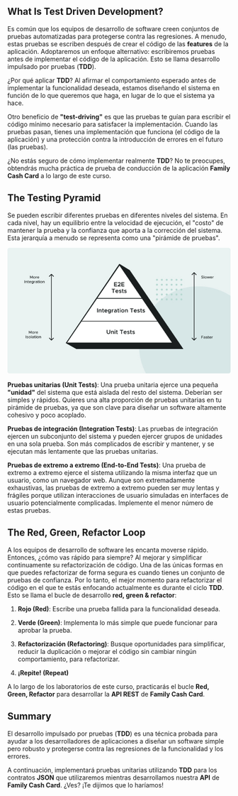## What Is Test Driven Development?

Es común que los equipos de desarrollo de software creen conjuntos de pruebas automatizadas para protegerse contra las regresiones. A menudo, estas pruebas se escriben después de crear el código de las **features** de la aplicación. Adoptaremos un enfoque alternativo: escribiremos pruebas antes de implementar el código de la aplicación. Esto se llama desarrollo impulsado por pruebas (**TDD**).

¿Por qué aplicar **TDD**? Al afirmar el comportamiento esperado antes de implementar la funcionalidad deseada, estamos diseñando el sistema en función de lo que queremos que haga, en lugar de lo que el sistema ya hace.

Otro beneficio de **"test-driving"** es que las pruebas te guían para escribir el código mínimo necesario para satisfacer la implementación. Cuando las pruebas pasan, tienes una implementación que funciona (el código de la aplicación) y una protección contra la introducción de errores en el futuro (las pruebas).

¿No estás seguro de cómo implementar realmente **TDD**? No te preocupes, obtendrás mucha práctica de prueba de conducción de la aplicación **Family Cash Card** a lo largo de este curso.

## The Testing Pyramid

Se pueden escribir diferentes pruebas en diferentes niveles del sistema. En cada nivel, hay un equilibrio entre la velocidad de ejecución, el "costo" de mantener la prueba y la confianza que aporta a la corrección del sistema. Esta jerarquía a menudo se representa como una "pirámide de pruebas".

<img src="https://github.com/palmerovicdev/spring-certified-professional-course-es/blob/main/99-Assets/test-pyramid.jpg">

**Pruebas unitarias (Unit Tests)**: Una prueba unitaria ejerce una pequeña **"unidad"** del sistema que está aislada del resto del sistema. Deberían ser simples y rápidos. Quieres una alta proporción de pruebas unitarias en tu pirámide de pruebas, ya que son clave para diseñar un software altamente cohesivo y poco acoplado.

**Pruebas de integración (Integration Tests)**: Las pruebas de integración ejercen un subconjunto del sistema y pueden ejercer grupos de unidades en una sola prueba. Son más complicados de escribir y mantener, y se ejecutan más lentamente que las pruebas unitarias.

**Pruebas de extremo a extremo (End-to-End Tests)**: Una prueba de extremo a extremo ejerce el sistema utilizando la misma interfaz que un usuario, como un navegador web. Aunque son extremadamente exhaustivas, las pruebas de extremo a extremo pueden ser muy lentas y frágiles porque utilizan interacciones de usuario simuladas en interfaces de usuario potencialmente complicadas. Implemente el menor número de estas pruebas.

## The Red, Green, Refactor Loop

A los equipos de desarrollo de software les encanta moverse rápido. Entonces, ¿cómo vas rápido para siempre? Al mejorar y simplificar continuamente su refactorización de código. Una de las únicas formas en que puedes refactorizar de forma segura es cuando tienes un conjunto de pruebas de confianza. Por lo tanto, el mejor momento para refactorizar el código en el que te estás enfocando actualmente es durante el ciclo **TDD**. Esto se llama el bucle de desarrollo **red, green & refactor**:

 1. **Rojo (Red)**: Escribe una prueba fallida para la funcionalidad deseada.

 2. **Verde (Green)**: Implementa lo más simple que puede funcionar para aprobar la prueba.

 3. **Refactorización (Refactoring)**: Busque oportunidades para simplificar, reducir la duplicación o mejorar el código sin cambiar ningún comportamiento, para refactorizar.

 4. **¡Repite! (Repeat)**

A lo largo de los laboratorios de este curso, practicarás el bucle **Red, Green, Refactor** para desarrollar la **API REST** de **Family Cash Card**.

## Summary
El desarrollo impulsado por pruebas (**TDD**) es una técnica probada para ayudar a los desarrolladores de aplicaciones a diseñar un software simple pero robusto y protegerse contra las regresiones de la funcionalidad y los errores.

A continuación, implementará pruebas unitarias utilizando **TDD** para los contratos **JSON** que utilizaremos mientras desarrollamos nuestra **API** de **Family Cash Card**. ¿Ves? ¡Te dijimos que lo haríamos!
